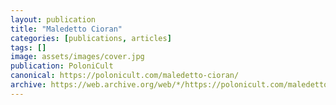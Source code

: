 ```yaml
---
layout: publication
title: "Maledetto Cioran"
categories: [publications, articles]
tags: []
image: assets/images/cover.jpg
publication: PoloniCult
canonical: https://polonicult.com/maledetto-cioran/
archive: https://web.archive.org/web/*/https://polonicult.com/maledetto-cioran/
---
```

